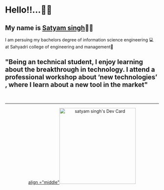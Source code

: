 <h1>Hello!!...👋👋</h1>
<h2>My name is <a href="https://www.linkedin.com/in/satyam-singh-483673207">Satyam singh</a>👦🏻</h2
 <h2>I am persuing my bachelors degree of information science engineering 💻<br> at Sahyadri college of engineering and management🏫 </h2>
 <h2>"Being an technical student, I enjoy learning about the breakthrough in technology. I attend a professional workshop about ‘new technologies’ , where I learn about a new tool in the market"</h2>
 <br>
 <hr>
 

<center> 
 <a href="https://app.daily.dev/satyammmmmm_"> align ="middle"<img src="https://api.daily.dev/devcards/027617d5aaff4435937ea400635e7b1f.png?r=rht" width="250" alt="satyam singh's Dev Card"/></a> </center>
